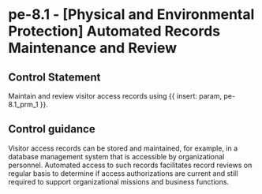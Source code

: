 # pe-8.1 - \[Physical and Environmental Protection\] Automated Records Maintenance and Review

## Control Statement

Maintain and review visitor access records using {{ insert: param, pe-8.1_prm_1 }}.

## Control guidance

Visitor access records can be stored and maintained, for example, in a database management system that is accessible by organizational personnel. Automated access to such records facilitates record reviews on regular basis to determine if access authorizations are current and still required to support organizational missions and business functions.
